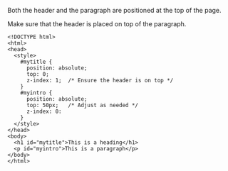 Both the header and the paragraph are positioned at the top of the page.

Make sure that the header is placed on top of the paragraph.

    <!DOCTYPE html>
    <html>
    <head>
      <style>
        #mytitle {
          position: absolute;
          top: 0;
          z-index: 1;  /* Ensure the header is on top */
        }
        #myintro {
          position: absolute;
          top: 50px;   /* Adjust as needed */
          z-index: 0:
        }
      </style>
    </head>
    <body>
      <h1 id="mytitle">This is a heading</h1>
      <p id="myintro">This is a paragraph</p>
    </body>
    </html>
